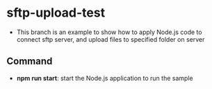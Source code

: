 # sftp-upload-test

- This branch is an example to show how to apply Node.js code to connect sftp server, and upload files to specified folder on server

## Command

- **npm run start**: start the Node.js application to run the sample